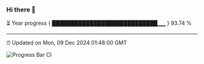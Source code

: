 ### Hi there 👋

⏳ Year progress { ████████████████████████████▁▁ } 93.74 %

---

⏰ Updated on Mon, 09 Dec 2024 01:48:00 GMT

![Progress Bar CI](https://github.com/liununu/liununu/workflows/Progress%20Bar%20CI/badge.svg)
